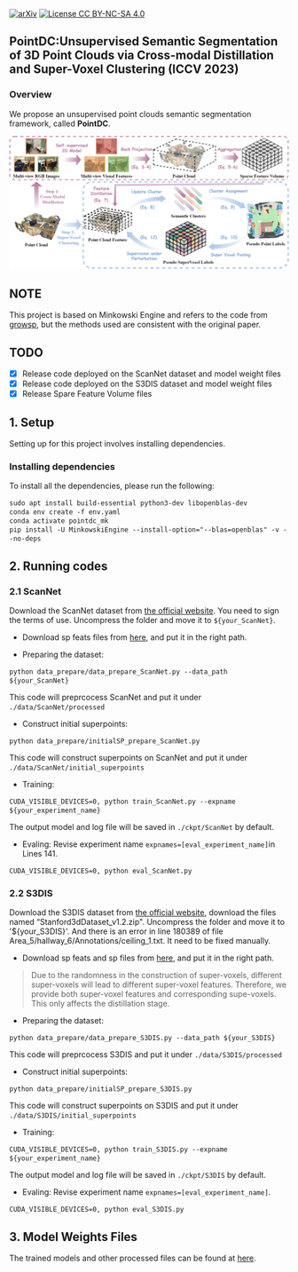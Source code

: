 [![arXiv](https://img.shields.io/badge/arXiv-2304.08965-b31b1b.svg)](https://arxiv.org/abs/2304.08965)
[![License CC BY-NC-SA 4.0](https://img.shields.io/badge/license-CC4.0-blue.svg)](https://creativecommons.org/licenses/by-nc-sa/4.0/legalcode)

## PointDC:Unsupervised Semantic Segmentation of 3D Point Clouds via Cross-modal Distillation and Super-Voxel Clustering (ICCV 2023)

### Overview

We propose an unsupervised point clouds semantic segmentation framework, called  **PointDC**.

<p align="center">
<img src="figs/framework.jpg" alt="drawing" width=800/>
</p>

## NOTE
 This project is based on Minkowski Engine and refers to the code from [growsp](https://github.com/vLAR-group/GrowSP), but the methods used are consistent with the original paper.

## TODO
- [x] Release code deployed on the ScanNet dataset and model weight files
- [x] Release code deployed on the S3DIS dataset and model weight files
- [x] Release Spare Feature Volume files

## 1. Setup
Setting up for this project involves installing dependencies. 

### Installing dependencies
To install all the dependencies, please run the following:
```shell script
sudo apt install build-essential python3-dev libopenblas-dev
conda env create -f env.yaml
conda activate pointdc_mk
pip install -U MinkowskiEngine --install-option="--blas=openblas" -v --no-deps
```
## 2. Running codes
### 2.1 ScanNet
Download the ScanNet dataset from [the official website](http://kaldir.vc.in.tum.de/scannet_benchmark/documentation). 
You need to sign the terms of use. Uncompress the folder and move it to 
`${your_ScanNet}`.
- Download sp feats files from [here](https://pan.baidu.com/s/1ibxoq3HyxRJa3KrnPafCWw?pwd=6666), and put it in the right path.


- Preparing the dataset:
```shell script
python data_prepare/data_prepare_ScanNet.py --data_path ${your_ScanNet}
```
This code will preprcocess ScanNet and put it under `./data/ScanNet/processed`

- Construct initial superpoints:
```shell script
python data_prepare/initialSP_prepare_ScanNet.py
```
This code will construct superpoints on ScanNet and put it under `./data/ScanNet/initial_superpoints`

- Training:
```shell script
CUDA_VISIBLE_DEVICES=0, python train_ScanNet.py --expname ${your_experiment_name}
```
The output model and log file will be saved in `./ckpt/ScanNet` by default.

- Evaling:
Revise experiment name ```expnames=[eval_experiment_name]```in Lines 141. 
```shell script
CUDA_VISIBLE_DEVICES=0, python eval_ScanNet.py
```

### 2.2 S3DIS
Download the S3DIS dataset from [the official website](https://docs.google.com/forms/d/e/1FAIpQLScDimvNMCGhy_rmBA2gHfDu3naktRm6A8BPwAWWDv-Uhm6Shw/viewform?c=0&w=1&pli=1), download the files named “Stanford3dDataset_v1.2.zip".
Uncompress the folder and move it to '${your_S3DIS}'. And there is an error in line 180389 of file Area_5/hallway_6/Annotations/ceiling_1.txt. It need to be fixed manually.
- Download sp feats and sp files from [here](https://pan.baidu.com/s/1ibxoq3HyxRJa3KrnPafCWw?pwd=6666), and put it in the right path.
>Due to the randomness in the construction of super-voxels, different super-voxels will lead to different super-voxel features. Therefore, we provide both super-voxel features and corresponding supe-voxels. This only affects the distillation stage.

- Preparing the dataset:
```shell script
python data_prepare/data_prepare_S3DIS.py --data_path ${your_S3DIS}
```
This code will preprcocess S3DIS and put it under `./data/S3DIS/processed`

- Construct initial superpoints:
```shell script
python data_prepare/initialSP_prepare_S3DIS.py
```
This code will construct superpoints on S3DIS and put it under `./data/S3DIS/initial_superpoints`

- Training:
```shell script
CUDA_VISIBLE_DEVICES=0, python train_S3DIS.py --expname ${your_experiment_name}
```
The output model and log file will be saved in `./ckpt/S3DIS` by default.

- Evaling:
Revise experiment name `expnames=[eval_experiment_name]`.
```shell script
CUDA_VISIBLE_DEVICES=0, python eval_S3DIS.py
```

## 3. Model Weights Files
The trained models and other processed files can be found at [here](https://pan.baidu.com/s/1ibxoq3HyxRJa3KrnPafCWw?pwd=6666).